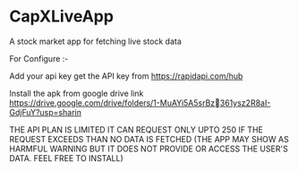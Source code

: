 # CapXLiveApp
A stock market app for fetching live stock data

For Configure :-

Add your api key
get the API key from https://rapidapi.com/hub

Install the apk from google drive link
https://drive.google.com/drive/folders/1-MuAYi5A5srBz361ysz2R8aI-GdjFuY?usp=sharin



THE API PLAN IS LIMITED IT CAN REQUEST ONLY UPTO 250 
IF THE REQUEST EXCEEDS THAN NO DATA IS FETCHED
(THE APP MAY SHOW AS HARMFUL WARNING BUT IT DOES NOT PROVIDE OR ACCESS THE USER'S DATA. FEEL FREE TO INSTALL)

